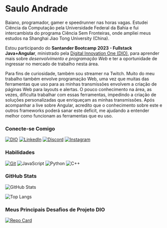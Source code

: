 # Saulo Andrade

Baiano, programador, gamer e speedrunner nas horas vagas. Estudei Ciência da Computação pela Universidade Federal da Bahia e fui intercambista do programa Ciência Sem Fronteiras, onde ampliei meus estudos na Shanghai Jiao Tong University (China).

Estou participando do **Santander Bootcamp 2023 - Fullstack Java+Angular**, ministrado pela [Digital Innovation One (DIO)](https://www.dio.me), para aprender mais sobre *desenvolvimento e programação Web* e ter a oportunidade de ingressar no mercado de trabalho nesta área.

Para fins de curiosidade, também sou streamer na Twitch. Muito do meu trabalho também envolve programação Web, uma vez que muitas das ferramentas que uso para as minhas transmissões envolvem a criação de páginas Web para layouts e alertas. O pouco conhecimento na área, as vezes, dificulta trabalhar com essas ferramentas, impedindo a criação de soluções personalizadas que enriqueçam as minhas transmissões. Após acompanhar a live sobre Angular, acredito que o conhecimento sobre este e outros frameworks poderá sanar este deficit, me ajudando a entender melhor como funcionam as ferramentas que eu uso.

### Conecte-se Comigo

[![DIO](https://img.shields.io/badge/-Meu%20Perfil%20na%20DIO-00FFFF?style=for-the-badge)](https://web.dio.me/users/sauloandradegames/)
[![LinkedIn](https://img.shields.io/badge/LinkedIn-000?style=for-the-badge&logo=linkedin&logoColor=0E76A8)](https://www.linkedin.com/in/saulo-andrade-980053230/)
[![Discord](https://img.shields.io/badge/Discord-000?style=for-the-badge&logo=discord)](https://www.discord.com/in/sauloandrade_/)
[![Instagram](https://img.shields.io/badge/Instagram-000?style=for-the-badge&logo=instagram)](https://www.instagram.com/ssauloandrade_/)

### Habilidades

[![Git](https://img.shields.io/badge/Git-000?style=for-the-badge&logo=git&logoColor=E94D5F)](https://git-scm.com/doc)
![JavaScript](https://img.shields.io/badge/JavaScript-000?style=for-the-badge&logo=javascript)
![Python](https://img.shields.io/badge/Python-000?style=for-the-badge&logo=python)
![C++](https://img.shields.io/badge/C%2B%2B-000?style=for-the-badge&logo=c%2B%2B&logoColor=00599C)

### GitHub Stats

![GitHub Stats](https://github-readme-stats.vercel.app/api?username=sauloandradegames&theme=transparent&bg_color=000&border_color=30A3DC&show_icons=true&icon_color=30A3DC&title_color=00FFFF&text_color=FFF)

![Top Langs](https://github-readme-stats-git-masterrstaa-rickstaa.vercel.app/api/top-langs/?username=sauloandradegames&bg_color=000&border_color=30A3DC&title_color=00FFFF&text_color=FFF)


### Meus Principais Desafios de Projeto DIO

[![Repo Card](https://github-readme-stats.vercel.app/api/pin/?username=sauloandradegames&repo=dio-lab-open-source&bg_color=000&border_color=30A3DC&show_icons=true&icon_color=30A3DC&title_color=E94D5F&text_color=FFF)](https://github.com/sauloandradegames/dio-lab-open-source)
